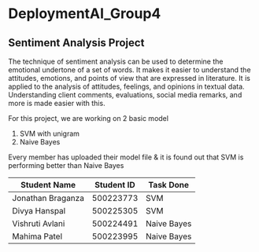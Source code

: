# DeploymentAI_Group4

## Sentiment Analysis Project

The technique of sentiment analysis can be used to determine the emotional undertone of a set of words. It makes it easier to understand the attitudes, emotions, and points of view that are expressed in literature.
It is applied to the analysis of attitudes, feelings, and opinions in textual data. Understanding client comments, evaluations, social media remarks, and more is made easier with this.

For this project, we are working on 2 basic model
  1. SVM with unigram
  2. Naive Bayes

Every member has uploaded their model file & it is found out that SVM is performing better than Naive Bayes

Student Name | Student ID | Task Done |
--------------|---------------|-------------|
Jonathan Braganza | 500223773 | SVM
Divya Hanspal | 500225305 | SVM
Vishruti Avlani| 500224491 | Naive Bayes
Mahima Patel | 500223995 | Naive Bayes
